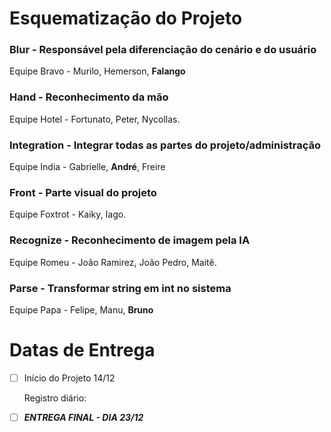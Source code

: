 
# Esquematização do Projeto

### **Blur** - Responsável pela diferenciação do cenário e do usuário

Equipe Bravo - Murilo, Hemerson, **Falango** 

### Hand - Reconhecimento da mão

Equipe Hotel - Fortunato, Peter, Nycollas.

### Integration - Integrar todas as partes do projeto/administração

Equipe India - Gabrielle, **André**, Freire

### Front - Parte visual do projeto

Equipe Foxtrot - Kaiky, Iago.

### Recognize - Reconhecimento de imagem pela IA

Equipe Romeu - João Ramirez, João Pedro, Maitê.

### Parse - Transformar string em int no sistema

Equipe Papa - Felipe, Manu, **Bruno**

# Datas de Entrega

- [ ]  Início do Projeto 14/12
    
    Registro diário:
    
- [ ]  ***ENTREGA FINAL - DIA 23/12***
